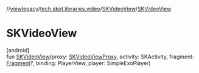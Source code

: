 //[viewlegacy](../../../index.md)/[tech.skot.libraries.video](../index.md)/[SKVideoView](index.md)/[SKVideoView](-s-k-video-view.md)

# SKVideoView

[android]\
fun [SKVideoView](-s-k-video-view.md)(proxy: [SKVideoViewProxy](../-s-k-video-view-proxy/index.md), activity: SKActivity, fragment: [Fragment](https://developer.android.com/reference/kotlin/androidx/fragment/app/Fragment.html)?, binding: PlayerView, player: SimpleExoPlayer)
